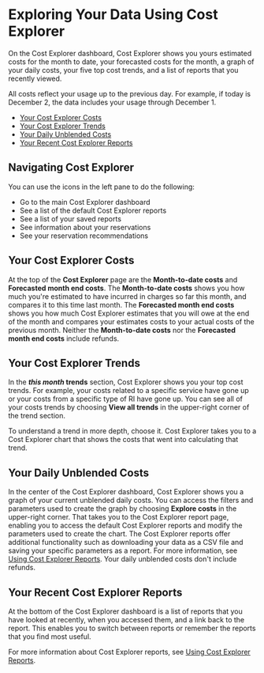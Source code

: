 # Exploring Your Data Using Cost Explorer<a name="ce-exploring-data"></a>

On the Cost Explorer dashboard, Cost Explorer shows you yours estimated costs for the month to date, your forecasted costs for the month, a graph of your daily costs, your five top cost trends, and a list of reports that you recently viewed\. 

All costs reflect your usage up to the previous day\. For example, if today is December 2, the data includes your usage through December 1\.
+ [Your Cost Explorer Costs](#ce-costs)
+ [Your Cost Explorer Trends](#ce-trends)
+ [Your Daily Unblended Costs](#ce-graph)
+ [Your Recent Cost Explorer Reports](#ce-recent-reports)

## Navigating Cost Explorer<a name="ce-nav-pane"></a>

You can use the icons in the left pane to do the following:
+ Go to the main Cost Explorer dashboard
+ See a list of the default Cost Explorer reports
+ See a list of your saved reports
+ See information about your reservations
+ See your reservation recommendations

## Your Cost Explorer Costs<a name="ce-costs"></a>

At the top of the **Cost Explorer** page are the **Month\-to\-date costs** and **Forecasted month end costs**\. The **Month\-to\-date costs** shows you how much you're estimated to have incurred in charges so far this month, and compares it to this time last month\. The **Forecasted month end costs** shows you how much Cost Explorer estimates that you will owe at the end of the month and compares your estimates costs to your actual costs of the previous month\. Neither the **Month\-to\-date costs** nor the **Forecasted month end costs** include refunds\.

## Your Cost Explorer Trends<a name="ce-trends"></a>

In the ***this month* trends** section, Cost Explorer shows you your top cost trends\. For example, your costs related to a specific service have gone up or your costs from a specific type of RI have gone up\. You can see all of your costs trends by choosing **View all trends** in the upper\-right corner of the trend section\.

To understand a trend in more depth, choose it\. Cost Explorer takes you to a Cost Explorer chart that shows the costs that went into calculating that trend\.

## Your Daily Unblended Costs<a name="ce-graph"></a>

In the center of the Cost Explorer dashboard, Cost Explorer shows you a graph of your current unblended daily costs\. You can access the filters and parameters used to create the graph by choosing **Explore costs** in the upper\-right corner\. That takes you to the Cost Explorer report page, enabling you to access the default Cost Explorer reports and modify the parameters used to create the chart\. The Cost Explorer reports offer additional functionality such as downloading your data as a CSV file and saving your specific parameters as a report\. For more information, see [Using Cost Explorer Reports](ce-reports.md)\. Your daily unblended costs don't include refunds\.

## Your Recent Cost Explorer Reports<a name="ce-recent-reports"></a>

At the bottom of the Cost Explorer dashboard is a list of reports that you have looked at recently, when you accessed them, and a link back to the report\. This enables you to switch between reports or remember the reports that you find most useful\.

For more information about Cost Explorer reports, see [Using Cost Explorer Reports](ce-reports.md)\.